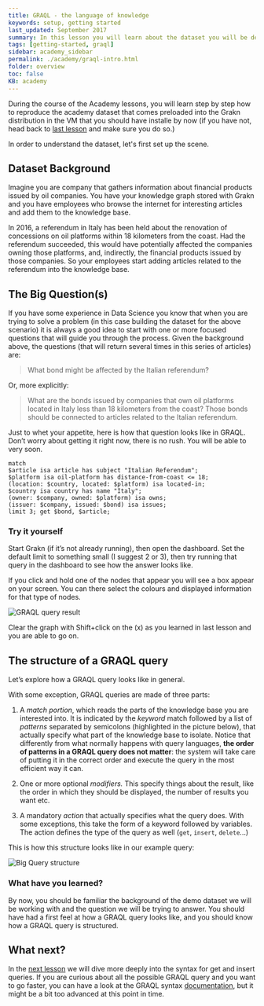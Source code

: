 ```yaml
---
title: GRAQL - the language of knowledge
keywords: setup, getting started
last_updated: September 2017
summary: In this lesson you will learn about the dataset you will be dealing with in the Academy and will get a first taste of the GRAQL language
tags: [getting-started, graql]
sidebar: academy_sidebar
permalink: ./academy/graql-intro.html
folder: overview
toc: false
KB: academy
---
```


During the course of the Academy lessons, you will learn step by step how to reproduce the academy dataset that comes preloaded into the Grakn distribution in the VM that you should have installe by now (if you have not, head back to [last lesson](./setup.html) and make sure you do so.)

In order to understand the dataset, let's first set up the scene.


## Dataset Background

Imagine you are company that gathers information about financial products issued by oil companies. You have your knowledge graph stored with Grakn and you have employees who browse the internet for interesting articles and add them to the knowledge base.

In 2016, a referendum in Italy has been held about the renovation of concessions on oil platforms within 18 kilometers from the coast. Had the referendum succeeded, this would have potentially affected the companies owning those platforms, and, indirectly, the financial products issued by those companies. So your employees start adding articles related to the referendum into the knowledge base.


## The Big Question(s)

If you have some experience in Data Science you know that when you are trying to solve a problem (in this case building the dataset for the above scenario) it is always a good idea to start with one or more focused questions that will guide you through the process. Given the background above, the questions (that will return several times in this series of articles) are:

> What bond might be affected by the Italian referendum?

Or, more explicitly:

> What are the bonds issued by companies that own oil platforms located in Italy less than 18 kilometers from the coast? Those bonds should be connected to articles related to the Italian referendum.

Just to whet your appetite, here is how that question looks like in GRAQL. Don’t worry about getting it right now, there is no rush. You will be able to very soon.

```graql
match
$article isa article has subject "Italian Referendum";
$platform isa oil-platform has distance-from-coast <= 18;
(location: $country, located: $platform) isa located-in;
$country isa country has name "Italy";
(owner: $company, owned: $platform) isa owns;
(issuer: $company, issued: $bond) isa issues;
limit 3; get $bond, $article;
```

### Try it yourself

Start Grakn (if it’s not already running), then open the dashboard. Set the default limit to something small (I suggest 2 or 3), then try running that query in the dashboard to see how the answer looks like.

If you click and hold one of the nodes that appear you will see a box appear on your screen. You can there select the colours and displayed information for that type of nodes.

  ![GRAQL query result](/images/academy/2-graql/Big-Query.png)

Clear the graph with Shift+click on the (x) as you learned in last lesson and you are able to go on.


## The structure of a GRAQL query

Let’s explore how a GRAQL query looks like in general.

With some exception, GRAQL queries are made of three parts:

  1. A _match portion_, which reads the parts of the knowledge base you are interested into. It is indicated by the _keyword_ match followed by a list of _patterns_ separated by semicolons (highlighted in the picture below), that actually specify what part of the knowledge base to isolate. Notice that differently from what normally happens with query languages, **the order of patterns in a GRAQL query does not matter**: the system will take care of putting it in the correct order and execute the query in the most efficient way it can.

  1. One or more optional _modifiers._ This specify things about the result, like the order in which they should be displayed, the number of results you want  etc.

  1. A mandatory _action_ that actually specifies what the query does. With some exceptions, this take the form of a keyword followed by variables. The action defines the type of the query as well (`get`, `insert`, `delete`...)


This is how this structure looks like in our example query:

  ![Big Query structure](/images/academy/2-graql/query-structure.png)


### What have you learned?

By now, you should be familiar the background of the demo dataset we will be working with and the question we will be trying to answer. You should have had a first feel at how a GRAQL query looks like, and you should know how a GRAQL query is structured.


## What next?

In the [next lesson](./get-queries.html) we will dive more deeply into the syntax for get and insert queries. If you are curious about all the possible GRAQL query and you want to go faster, you can have a look at the GRAQL syntax [documentation](/index.html), but it might be a bit too advanced at this point in time.
